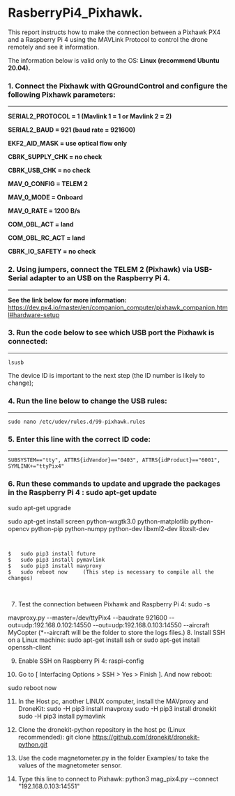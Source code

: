 <h1>
RasberryPi4_Pixhawk.
</h1>
<p>
This report instructs how to make the connection between a Pixhawk PX4 and a Raspberry Pi 4 using the MAVLink Protocol to control the drone remotely and see it information.
  
The information below is valid only to the OS: **Linux (recommend Ubuntu 20.04).**
</p>
<h3>
  1. Connect the Pixhawk with QGroundControl and configure the following Pixhawk parameters:
</h3>

---
<p>

**SERIAL2_PROTOCOL = 1 (Mavlink 1 = 1 or Mavlink 2 = 2)**

**SERIAL2_BAUD = 921 (baud rate = 921600)**

**EKF2_AID_MASK = use optical flow only**

**CBRK_SUPPLY_CHK = no check**

**CBRK_USB_CHK = no check**

**MAV_0_CONFIG = TELEM 2**

**MAV_0_MODE = Onboard**

**MAV_0_RATE = 1200 B/s**

**COM_OBL_ACT = land**

**COM_OBL_RC_ACT = land**

**CBRK_IO_SAFETY = no check**
</p>
<h3>
2.	Using jumpers, connect the TELEM 2 (Pixhawk) via USB-Serial adapter to an USB on the Raspberry Pi 4.
</h3>

---
**See the link below for more information:**
https://dev.px4.io/master/en/companion_computer/pixhawk_companion.html#hardware-setup

<h3>
  3.	Run the code below to see which USB port the Pixhawk is connected: 
</h3>

---
```
lsusb
```

The device ID is important to the next step (the ID number is likely to change);

<h3>
4.	Run the line below to change the USB rules:
</h3>

---
```
sudo nano /etc/udev/rules.d/99-pixhawk.rules
```
<h3>
5.	Enter this line with the correct ID code:
</h3>

---
```
SUBSYSTEM=="tty", ATTRS{idVendor}=="0403", ATTRS{idProduct}=="6001", SYMLINK+="ttyPix4"
```
<h3>
6.	Run these commands to update and upgrade the packages in the Raspberry Pi 4 : sudo apt-get update
</h3>

sudo apt-get upgrade

sudo apt-get install screen python-wxgtk3.0 python-matplotlib python-opencv python-pip python-numpy python-dev libxml2-dev libxslt-dev
<pre><code>

$	sudo pip3 install future
$	sudo pip3 install pymavlink
$	sudo pip3 install mavproxy
$	sudo reboot now     (This step is necessary to compile all the changes)

</code>
</pre>

7.	Test the connection between Pixhawk and Raspberry Pi 4: 
sudo -s


mavproxy.py --master=/dev/ttyPix4 --baudrate 921600 --out=udp:192.168.0.102:14550 --out=udp:192.168.0.103:14550 --aircraft MyCopter
(*--aircraft will be the folder to store the logs files.)
8.	Install SSH on a Linux machine: 
sudo apt-get install ssh
or
sudo apt-get install openssh-client

9.	Enable SSH on Raspberry Pi 4: 
raspi-config

10.	Go to [ Interfacing Options > SSH > Yes > Finish ]. And now reboot:

sudo reboot now


11.	In the Host pc, another LINUX computer, install the MAVproxy and DroneKit: 
sudo -H
pip3 install mavproxy
sudo -H pip3 install dronekit
sudo -H pip3 install pymavlink

12.	Clone the dronekit-python repository in the host pc (Linux recommended): 
git clone https://github.com/dronekit/dronekit-python.git

13.	Use the code magnetometer.py in the folder Examples/ to take the values of the magnetometer sensor.

14.	Type this line to connect to Pixhawk: 
python3 mag_pix4.py --connect "192.168.0.103:14551"

